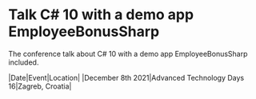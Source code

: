 # Talk C# 10 with a demo app EmployeeBonusSharp
The conference talk about C# 10 with a demo app EmployeeBonusSharp included.

|Date|Event|Location|
|December 8th 2021|Advanced Technology Days 16|Zagreb, Croatia|
